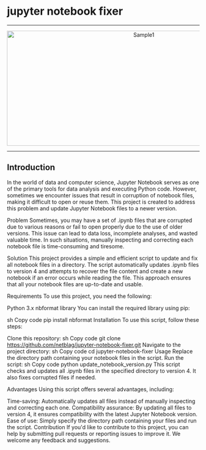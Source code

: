 # jupyter notebook fixer

---
<p align="center">
  <img src="https://i.imgur.com/lalSwBh.png" alt="Sample1" width="700" height="300"/>
</p>

---
## Introduction
In the world of data and computer science, Jupyter Notebook serves as one of the primary tools for data analysis and executing Python code. However, sometimes we encounter issues that result in corruption of notebook files, making it difficult to open or reuse them. This project is created to address this problem and update Jupyter Notebook files to a newer version.

Problem
Sometimes, you may have a set of .ipynb files that are corrupted due to various reasons or fail to open properly due to the use of older versions. This issue can lead to data loss, incomplete analyses, and wasted valuable time. In such situations, manually inspecting and correcting each notebook file is time-consuming and tiresome.

Solution
This project provides a simple and efficient script to update and fix all notebook files in a directory. The script automatically updates .ipynb files to version 4 and attempts to recover the file content and create a new notebook if an error occurs while reading the file. This approach ensures that all your notebook files are up-to-date and usable.

Requirements
To use this project, you need the following:

Python 3.x
nbformat library
You can install the required library using pip:

sh
Copy code
pip install nbformat
Installation
To use this script, follow these steps:

Clone this repository:
sh
Copy code
git clone https://github.com/netblag/jupyter-notebook-fixer.git
Navigate to the project directory:
sh
Copy code
cd jupyter-notebook-fixer
Usage
Replace the directory path containing your notebook files in the script.
Run the script:
sh
Copy code
python update_notebook_version.py
This script checks and updates all .ipynb files in the specified directory to version 4. It also fixes corrupted files if needed.

Advantages
Using this script offers several advantages, including:

Time-saving: Automatically updates all files instead of manually inspecting and correcting each one.
Compatibility assurance: By updating all files to version 4, it ensures compatibility with the latest Jupyter Notebook version.
Ease of use: Simply specify the directory path containing your files and run the script.
Contribution
If you'd like to contribute to this project, you can help by submitting pull requests or reporting issues to improve it. We welcome any feedback and suggestions.
